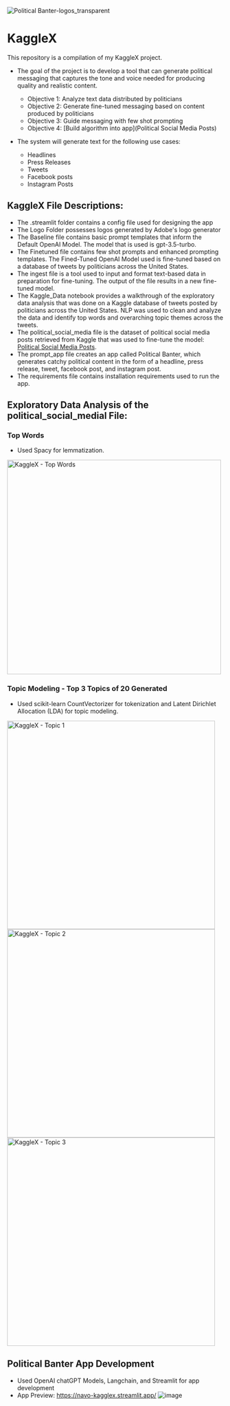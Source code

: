 ![Political Banter-logos_transparent](https://github.com/NavoE/KaggleX/assets/71500521/036df61c-da0a-4be0-8b1f-9e136889a53a)

# KaggleX
This repository is a compilation of my KaggleX project.

- The goal of the project is to develop a tool that can generate political messaging that captures the tone and voice needed for producing quality and realistic content.
    - Objective 1: Analyze text data distributed by politicians
    - Objective 2: Generate fine-tuned messaging based on content produced by politicians
    - Objective 3: Guide messaging with few shot prompting
    - Objective 4: [Build algorithm into app](Political Social Media Posts)

- The system will generate text for the following use cases:
    - Headlines
    - Press Releases
    - Tweets
    - Facebook posts
    - Instagram Posts


## KaggleX File Descriptions:
- The .streamlit folder contains a config file used for designing the app
- The Logo Folder possesses logos generated by Adobe's logo generator
- The Baseline file contains basic prompt templates that inform the Default OpenAI Model. The model that is used is gpt-3.5-turbo.
- The Finetuned file contains few shot prompts and enhanced prompting templates. The Fined-Tuned OpenAI Model used is fine-tuned based on a database of tweets by politicians across the United States.
- The ingest file is a tool used to input and format text-based data in preparation for fine-tuning. The output of the file results in a new fine-tuned model.
- The Kaggle_Data notebook provides a walkthrough of the exploratory data analysis that was done on a Kaggle database of tweets posted by politicians across the United States. NLP was used to clean and analyze the data and identify top words and overarching topic themes across the tweets.
- The political_social_media file is the dataset of political social media posts retrieved from Kaggle that was used to fine-tune the model: [Political Social Media Posts](https://www.kaggle.com/datasets/crowdflower/political-social-media-posts?resource=download).
- The prompt_app file creates an app called Political Banter, which generates catchy political content in the form of a headline, press release, tweet, facebook post, and instagram post.
- The requirements file contains installation requirements used to run the app.


## Exploratory Data Analysis of the political_social_medial File:

### Top Words
- Used Spacy for lemmatization.
<img width="498" alt="KaggleX - Top Words" src="https://github.com/NavoE/KaggleX/assets/71500521/693f92de-b09d-4089-926d-f2f224c7bdf2">

### Topic Modeling - Top 3 Topics of 20 Generated
- Used scikit-learn CountVectorizer for tokenization and Latent Dirichlet Allocation (LDA) for  topic modeling.
<img width="484" alt="KaggleX - Topic 1" src="https://github.com/NavoE/KaggleX/assets/71500521/dc9f29a4-1e20-48bb-9351-eeab905a4217">
<img width="484" alt="KaggleX - Topic 2" src="https://github.com/NavoE/KaggleX/assets/71500521/7ac0331a-3c55-4b39-bdaf-ed3e1bcfc5e8">
<img width="484" alt="KaggleX - Topic 3" src="https://github.com/NavoE/KaggleX/assets/71500521/66b32003-6121-47d5-b861-b5330da127a2">

## Political Banter App Development
- Used OpenAI chatGPT Models, Langchain, and Streamlit for app development
- App Preview: https://navo-kagglex.streamlit.app/
![image](https://github.com/NavoE/KaggleX/assets/71500521/b12effd8-9275-47cf-b40a-04738e0653cb)


